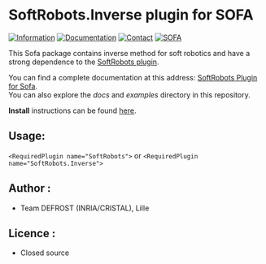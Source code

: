 # SoftRobots.Inverse plugin for SOFA
[![Information](https://img.shields.io/badge/info-on_website-purple.svg)](https://project.inria.fr/softrobot/)
[![Documentation](https://img.shields.io/badge/doc-on_website-blue.svg)](https://softrobotscomponents.readthedocs.io/en/latest/index.html)
[![Contact](https://img.shields.io/badge/contact-form-green.svg)](https://project.inria.fr/softrobot/contact/) 
[![SOFA](https://img.shields.io/badge/SOFA-on_github-orange.svg)](https://github.com/SofaDefrost/sofa) 

This Sofa package contains inverse method for soft robotics and have a strong dependence to the [SoftRobots plugin](https://github.com/SofaDefrost/SoftRobots).

You can find a complete documentation at this address: [SoftRobots Plugin for Sofa](https://project.inria.fr/softrobot/).   
You can also explore the *docs* and *examples* directory in this repository.

__Install__ instructions can be found [here](https://project.inria.fr/softrobot/install-get-started-2/). 

## Usage:
`<RequiredPlugin name="SoftRobots">`
or
`<RequiredPlugin name="SoftRobots.Inverse">`

## Author :
 - Team DEFROST (INRIA/CRISTAL), Lille

## Licence :
 - Closed source

